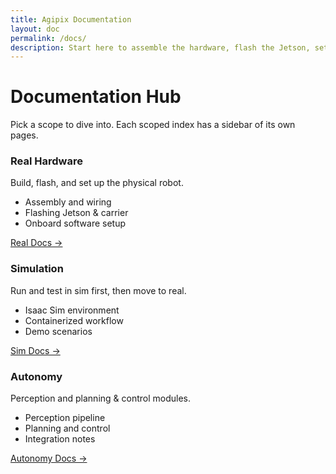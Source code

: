 ```yaml
---
title: Agipix Documentation
layout: doc
permalink: /docs/
description: Start here to assemble the hardware, flash the Jetson, set up software, or run the simulation.
---
```


# Documentation Hub

Pick a scope to dive into. Each scoped index has a sidebar of its own pages.

<div class="quick-start-grid">
	<div class="quick-start-card">
		<h3>Real Hardware</h3>
		<p>Build, flash, and set up the physical robot.</p>
		<ul>
			<li>Assembly and wiring</li>
			<li>Flashing Jetson & carrier</li>
			<li>Onboard software setup</li>
		</ul>
		<p><a class="btn" href="{{ '/docs/real/' | relative_url }}">Real Docs →</a></p>
	</div>
	<div class="quick-start-card">
		<h3>Simulation</h3>
		<p>Run and test in sim first, then move to real.</p>
		<ul>
			<li>Isaac Sim environment</li>
			<li>Containerized workflow</li>
			<li>Demo scenarios</li>
		</ul>
		<p><a class="btn" href="{{ '/docs/sim/' | relative_url }}">Sim Docs →</a></p>
	</div>
	<div class="quick-start-card">
		<h3>Autonomy</h3>
		<p>Perception and planning & control modules.</p>
		<ul>
			<li>Perception pipeline</li>
			<li>Planning and control</li>
			<li>Integration notes</li>
		</ul>
		<p><a class="btn" href="{{ '/docs/autonomy/' | relative_url }}">Autonomy Docs →</a></p>
	</div>
</div>

